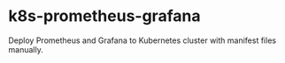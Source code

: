 # k8s-prometheus-grafana
Deploy Prometheus and Grafana to Kubernetes cluster with manifest files manually.
